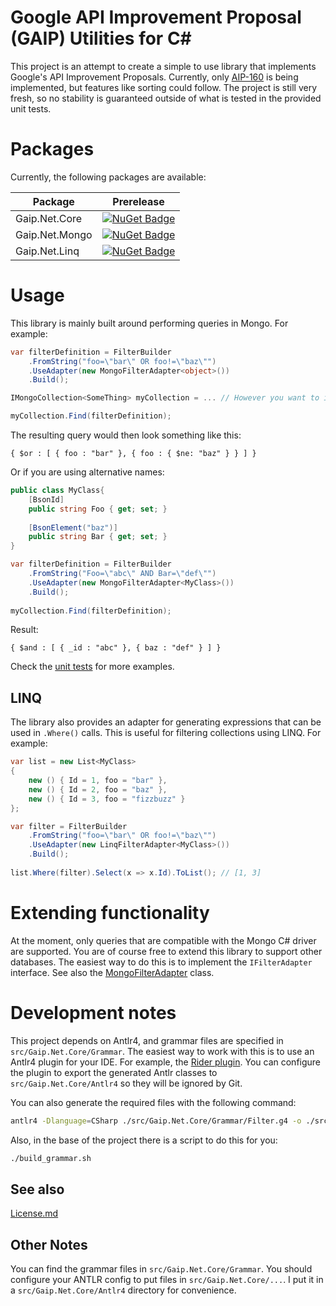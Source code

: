 ﻿# Google API Improvement Proposal (GAIP) Utilities for C#
This project is an attempt to create a simple to use library that implements Google's API Improvement Proposals. Currently, only [AIP-160](https://google.aip.dev/160) is being implemented, but features like sorting could follow. The project is still very fresh, so no stability is guaranteed outside of what is tested in the provided unit tests.

# Packages
Currently, the following packages are available:

| Package        | Prerelease                                                                                                                              | 
|----------------|-----------------------------------------------------------------------------------------------------------------------------------------|
| Gaip.Net.Core  | [![NuGet Badge](https://buildstats.info/nuget/Gaip.Net.Core?includePreReleases=true)](https://www.nuget.org/packages/Gaip.Net.Core/)    |  
| Gaip.Net.Mongo | [![NuGet Badge](https://buildstats.info/nuget/Gaip.Net.Mongo?includePreReleases=true)](https://www.nuget.org/packages/Gaip.Net.Mongo/)  |
| Gaip.Net.Linq  | [![NuGet Badge](https://buildstats.info/nuget/Gaip.Net.Linq?includePreReleases=true)](https://www.nuget.org/packages/Gaip.Net.Linq/)    |

# Usage
This library is mainly built around performing queries in Mongo. For example:
```csharp
var filterDefinition = FilterBuilder
    .FromString("foo=\"bar\" OR foo!=\"baz\"")
    .UseAdapter(new MongoFilterAdapter<object>())
    .Build();

IMongoCollection<SomeThing> myCollection = ... // However you want to instantiate your collection

myCollection.Find(filterDefinition);
```
The resulting query would then look something like this:
```
{ $or : [ { foo : "bar" }, { foo : { $ne: "baz" } } ] }
```

Or if you are using alternative names:
```csharp
public class MyClass{
    [BsonId]
    public string Foo { get; set; }
    
    [BsonElement("baz")]
    public string Bar { get; set; }
}

var filterDefinition = FilterBuilder
    .FromString("Foo=\"abc\" AND Bar=\"def\"")
    .UseAdapter(new MongoFilterAdapter<MyClass>())
    .Build();
    
myCollection.Find(filterDefinition);
```
Result:
```
{ $and : [ { _id : "abc" }, { baz : "def" } ] }
```
Check the [unit tests](./test) for more examples.

## LINQ
The library also provides an adapter for generating expressions that can be used in `.Where()` calls. This is useful for filtering collections using LINQ. For example:

```csharp
var list = new List<MyClass> 
{
    new () { Id = 1, foo = "bar" },
    new () { Id = 2, foo = "baz" },
    new () { Id = 3, foo = "fizzbuzz" }
};

var filter = FilterBuilder
    .FromString("foo=\"bar\" OR foo!=\"baz\"")
    .UseAdapter(new LinqFilterAdapter<MyClass>())
    .Build();
    
list.Where(filter).Select(x => x.Id).ToList(); // [1, 3]
```

# Extending functionality
At the moment, only queries that are compatible with the Mongo C# driver are supported. You are of course free to extend this library to support other databases. The easiest way to do this is to implement the `IFilterAdapter` interface. See also the [MongoFilterAdapter](./src/Gaip.Net.Mongo/MongoFilterAdapter.cs) class.

# Development notes
This project depends on Antlr4, and grammar files are specified in `src/Gaip.Net.Core/Grammar`. The easiest way to work with this is to use an Antlr4 plugin for your IDE. For example, the [Rider plugin](https://plugins.jetbrains.com/plugin/7358-antlr-v4). You can configure the plugin to export the generated Antlr classes to `src/Gaip.Net.Core/Antlr4` so they will be ignored by Git.

You can also generate the required files with the following command:

```bash
antlr4 -Dlanguage=CSharp ./src/Gaip.Net.Core/Grammar/Filter.g4 -o ./src/Gaip.Net.Core/Antlr4 -visitor
```

Also, in the base of the project there is a script to do this for you:

```bash
./build_grammar.sh
```

## See also
[License.md](./License.md)

## Other Notes
You can find the grammar files in `src/Gaip.Net.Core/Grammar`.
You should configure your ANTLR config to put files in `src/Gaip.Net.Core/...`. I put it in a `src/Gaip.Net.Core/Antlr4` directory for convenience.
